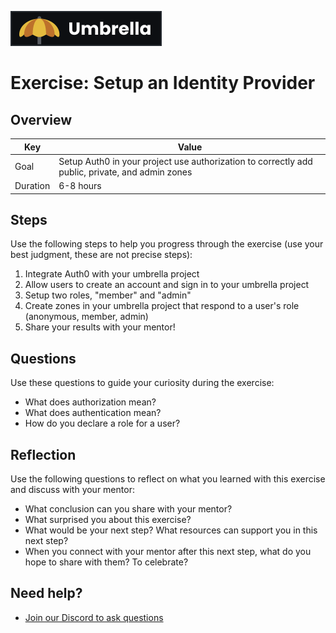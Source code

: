 <a href="../../overview/README.md#umbrella-project"><img src="../umbrella.svg" alt="Umbrella project"></a>

# Exercise: Setup an Identity Provider

## Overview

| Key | Value |
| --- | --- |
| Goal | Setup Auth0 in your project use authorization to correctly add public, private, and admin zones |
| Duration | 6-8 hours |


## Steps

Use the following steps to help you progress through the exercise (use your best judgment, these are not precise steps):

1. Integrate Auth0 with your umbrella project
2. Allow users to create an account and sign in to your umbrella project
3. Setup two roles, "member" and "admin"
4. Create zones in your umbrella project that respond to a user's role (anonymous, member, admin)
5. Share your results with your mentor!

## Questions

Use these questions to guide your curiosity during the exercise:

- What does authorization mean?
- What does authentication mean?
- How do you declare a role for a user?

## Reflection

Use the following questions to reflect on what you learned with this exercise and discuss with your mentor:

- What conclusion can you share with your mentor?
- What surprised you about this exercise?
- What would be your next step? What resources can support you in this next step?
- When you connect with your mentor after this next step, what do you hope to share with them? To celebrate? 

## Need help?

- [Join our Discord to ask questions](https://discord.gg/bDVYvG3Czd)
